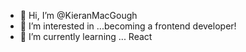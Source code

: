 - 👋 Hi, I’m @KieranMacGough
- 👀 I’m interested in ...becoming a frontend developer!
- 🌱 I’m currently learning ... React

<!---
KieranMacGough/KieranMacGough is a ✨ special ✨ repository because its `README.md` (this file) appears on your GitHub profile.
You can click the Preview link to take a look at your changes.
--->
